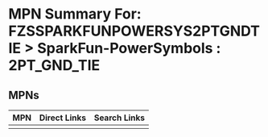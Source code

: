 



# MPN Summary For: FZSSPARKFUNPOWERSYS2PTGNDTIE > SparkFun-PowerSymbols : 2PT_GND_TIE

## MPNs
  

|MPN|Direct Links|Search Links|
| :--- | :--- | :--- |
||||
